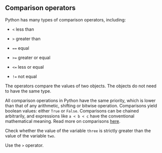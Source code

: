 ## Comparison operators

Python has many types of comparison operators, including: 
- `<` less than
  
- `>` greater than 
  
- `==` equal 
  
- `>=` greater or equal
  
- `<=` less or equal
  
- `!=` not equal

The operators  compare the values of two objects. The objects do not need 
to have the same type.


All comparison operations in Python have the same priority, which is lower than
that of any arithmetic, shifting or bitwise operation. Comparisons yield boolean 
values: either `True` or `False`. Comparisons can be chained arbitrarily, and 
expressions like `a < b < c` have the 
conventional mathematical meaning. Read more on comparisons <a href="https://docs.python.org/3/reference/expressions.html#comparisons">here</a>.
  
Check whether the value of the variable `three` is strictly greater than the value of 
the variable `two`.  

<div class='hint'>Use the <code>></code> operator.</div>
